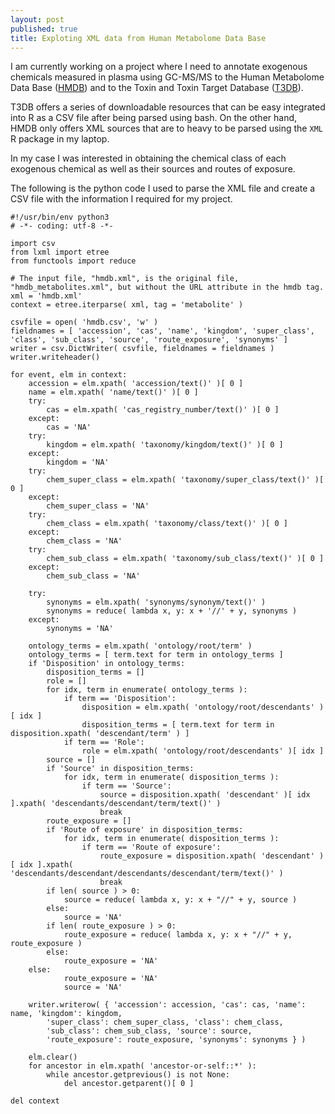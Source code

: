 ```yaml
---
layout: post
published: true
title: Exploting XML data from Human Metabolome Data Base
---
```


I am currently working on a project where I need to annotate exogenous chemicals measured in plasma using GC-MS/MS to the Human Metabolome Data Base ([HMDB](http://www.hmdb.ca)) and to the Toxin and Toxin Target Database ([T3DB](http://www.t3db.ca)).

T3DB offers a series of downloadable resources that can be easy integrated into R as a CSV file after being parsed using bash. On the other hand, HMDB only offers XML sources that are to heavy to be parsed using the `XML` R package in my laptop. 

In my case I was interested in obtaining the chemical class of each exogenous chemical as well as their sources and routes of exposure.

The following is the python code I used to parse the XML file and create a CSV file with the information I required for my project.

	#!/usr/bin/env python3
    # -*- coding: utf-8 -*-
    
    import csv
    from lxml import etree
    from functools import reduce
    
    # The input file, "hmdb.xml", is the original file, "hmdb_metabolites.xml", but without the URL attribute in the hmdb tag.
    xml = 'hmdb.xml'
    context = etree.iterparse( xml, tag = 'metabolite' )
    
    csvfile = open( 'hmdb.csv', 'w' )
    fieldnames = [ 'accession', 'cas', 'name', 'kingdom', 'super_class', 'class', 'sub_class', 'source', 'route_exposure', 'synonyms' ]
    writer = csv.DictWriter( csvfile, fieldnames = fieldnames )
    writer.writeheader()
    
    for event, elm in context:
        accession = elm.xpath( 'accession/text()' )[ 0 ]
        name = elm.xpath( 'name/text()' )[ 0 ]
        try:
            cas = elm.xpath( 'cas_registry_number/text()' )[ 0 ]
        except:
            cas = 'NA'
        try:
            kingdom = elm.xpath( 'taxonomy/kingdom/text()' )[ 0 ]
        except:
            kingdom = 'NA'
        try:
            chem_super_class = elm.xpath( 'taxonomy/super_class/text()' )[ 0 ]
        except:
            chem_super_class = 'NA'
        try:
            chem_class = elm.xpath( 'taxonomy/class/text()' )[ 0 ]
        except:
            chem_class = 'NA'
        try:
            chem_sub_class = elm.xpath( 'taxonomy/sub_class/text()' )[ 0 ]
        except:
            chem_sub_class = 'NA'
        
        try:
            synonyms = elm.xpath( 'synonyms/synonym/text()' )
            synonyms = reduce( lambda x, y: x + '//' + y, synonyms )
        except:
            synonyms = 'NA'
    
        ontology_terms = elm.xpath( 'ontology/root/term' )
        ontology_terms = [ term.text for term in ontology_terms ]
        if 'Disposition' in ontology_terms:
            disposition_terms = []
            role = []
            for idx, term in enumerate( ontology_terms ):
                if term == 'Disposition':
                    disposition = elm.xpath( 'ontology/root/descendants' )[ idx ]
                    disposition_terms = [ term.text for term in disposition.xpath( 'descendant/term' ) ]
                if term == 'Role':
                    role = elm.xpath( 'ontology/root/descendants' )[ idx ]
            source = []
            if 'Source' in disposition_terms:
                for idx, term in enumerate( disposition_terms ):
                    if term == 'Source':
                        source = disposition.xpath( 'descendant' )[ idx ].xpath( 'descendants/descendant/term/text()' )
                        break
            route_exposure = []
            if 'Route of exposure' in disposition_terms:
                for idx, term in enumerate( disposition_terms ):
                    if term == 'Route of exposure':
                        route_exposure = disposition.xpath( 'descendant' )[ idx ].xpath( 'descendants/descendant/descendants/descendant/term/text()' )
                        break
            if len( source ) > 0:
                source = reduce( lambda x, y: x + "//" + y, source )
            else:
                source = 'NA'
            if len( route_exposure ) > 0:
                route_exposure = reduce( lambda x, y: x + "//" + y, route_exposure )
            else:
                route_exposure = 'NA'
        else:
                route_exposure = 'NA'
                source = 'NA'
    
        writer.writerow( { 'accession': accession, 'cas': cas, 'name': name, 'kingdom': kingdom,
            'super_class': chem_super_class, 'class': chem_class,
            'sub_class': chem_sub_class, 'source': source,
            'route_exposure': route_exposure, 'synonyms': synonyms } )
    
        elm.clear()
        for ancestor in elm.xpath( 'ancestor-or-self::*' ):
            while ancestor.getprevious() is not None:
                del ancestor.getparent()[ 0 ]
    
    del context
